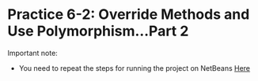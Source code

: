 # Practice 6-2: Override Methods and Use Polymorphism…Part 2

Important note:
* You need to repeat the steps for running the project on NetBeans [Here](https://github.com/danielcasique/ProductManagment/blob/master/README.md#to-run-on-netbeans)



